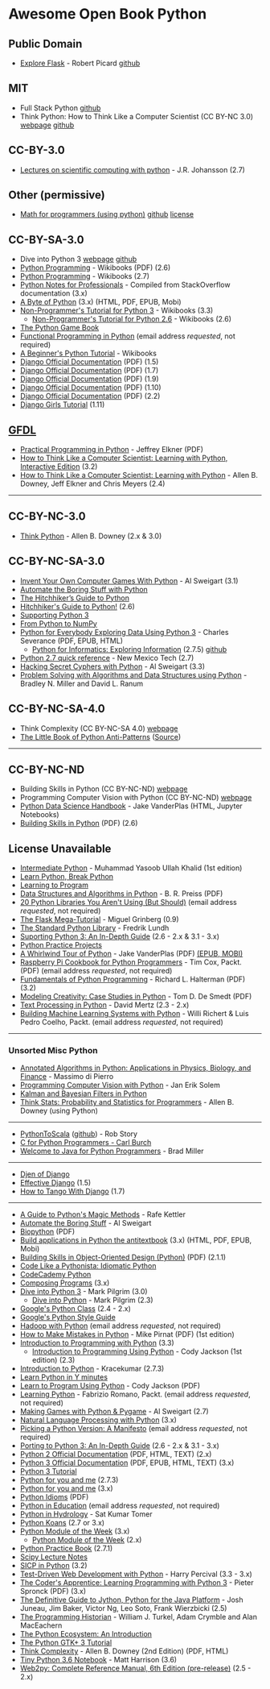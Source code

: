 # Awesome Open Book Python

## Public Domain
* [Explore Flask](https://exploreflask.com) - Robert Picard [github](https://github.com/rpicard/explore-flask)

## MIT
* Full Stack Python [github](https://github.com/mattmakai/fullstackpython.com) 
* Think Python: How to Think Like a Computer Scientist (CC BY-NC 3.0) [webpage](http://greenteapress.com/wp/think-python-2e/) [github](https://github.com/AllenDowney/ThinkPython2)

## CC-BY-3.0
* [Lectures on scientific computing with python](https://github.com/jrjohansson/scientific-python-lectures) - J.R. Johansson (2.7)

## Other (permissive)
* [Math for programmers (using python)](https://akuli.github.io/math-tutorial/) [github](https://github.com/Akuli/math-tutorial)  [license](https://github.com/Akuli/math-tutorial/blob/master/LICENSE)

## CC-BY-SA-3.0
* Dive into Python 3 [webpage](http://getpython3.com/diveintopython3/) [github](https://github.com/diveintomark/diveintopython3)
* [Python Programming](https://upload.wikimedia.org/wikipedia/commons/9/91/Python_Programming.pdf) - Wikibooks (PDF) (2.6)
* [Python Programming](https://en.wikibooks.org/wiki/Python_Programming) - Wikibooks (2.7)
* [Python Notes for Professionals](http://books.goalkicker.com/PythonBook/) - Compiled from StackOverflow documentation (3.x)
* [A Byte of Python](https://python.swaroopch.com) (3.x) (HTML, PDF, EPUB, Mobi)
* [Non-Programmer's Tutorial for Python 3](https://en.wikibooks.org/wiki/Non-Programmer%27s_Tutorial_for_Python_3) - Wikibooks (3.3)
  * [Non-Programmer's Tutorial for Python 2.6](https://en.wikibooks.org/wiki/Non-Programmer%27s_Tutorial_for_Python_2.6) - Wikibooks (2.6)
* [The Python Game Book](http://thepythongamebook.com/en%3Astart)
* [Functional Programming in Python](http://www.oreilly.com/programming/free/functional-programming-python.csp) (email address *requested*, not required)
* [A Beginner's Python Tutorial](https://en.wikibooks.org/wiki/A_Beginner%27s_Python_Tutorial) - Wikibooks
* [Django Official Documentation](https://media.readthedocs.org/pdf/django/1.5.x/django.pdf) (PDF) (1.5)
* [Django Official Documentation](https://media.readthedocs.org/pdf/django/1.7.x/django.pdf) (PDF) (1.7)
* [Django Official Documentation](https://media.readthedocs.org/pdf/django/1.9.x/django.pdf) (PDF) (1.9)
* [Django Official Documentation](https://media.readthedocs.org/pdf/django/1.10.x/django.pdf) (PDF) (1.10)
* [Django Official Documentation](https://buildmedia.readthedocs.org/media/pdf/django/2.2.x/django.pdf) (PDF) (2.2)
* [Django Girls Tutorial](https://tutorial.djangogirls.org/en/) (1.11)

## [GFDL](https://www.gnu.org/licenses/fdl-1.3.html)
* [Practical Programming in Python](https://launchpadlibrarian.net/165489933/PracticalProgrammingPython2014.pdf) - Jeffrey Elkner (PDF)
* [How to Think Like a Computer Scientist: Learning with Python, Interactive Edition](http://interactivepython.org/courselib/static/thinkcspy/index.html) (3.2)
* [How to Think Like a Computer Scientist: Learning with Python](http://www.greenteapress.com/thinkpython/thinkCSpy/) - Allen B. Downey, Jeff Elkner and Chris Meyers (2.4)

--------------------------------------------------
## CC-BY-NC-3.0
* [Think Python](http://www.greenteapress.com/thinkpython/) - Allen B. Downey (2.x & 3.0)

## CC-BY-NC-SA-3.0
* [Invent Your Own Computer Games With Python](http://inventwithpython.com/chapters/) - Al Sweigart (3.1)
* [Automate the Boring Stuff with Python](https://automatetheboringstuff.com/) 
* [The Hitchhiker’s Guide to Python](http://docs.python-guide.org/en/latest/)
* [Hitchhiker's Guide to Python!](http://docs.python-guide.org/en/latest/) (2.6)
* [Supporting Python 3](http://python3porting.com/)
* [From Python to NumPy](http://www.labri.fr/perso/nrougier/from-python-to-numpy/)
* [Python for Everybody Exploring Data Using Python 3](http://py4e.com/book.php) - Charles Severance (PDF, EPUB, HTML)
  * [Python for Informatics: Exploring Information](http://www.pythonlearn.com/book.php) (2.7.5) [github](https://github.com/csev/py4inf)
* [Python 2.7 quick reference](http://infohost.nmt.edu/tcc/help/pubs/python/web/) - New Mexico Tech (2.7)
* [Hacking Secret Cyphers with Python](http://inventwithpython.com/hacking/chapters/) - Al Sweigart (3.3)
* [Problem Solving with Algorithms and Data Structures using Python](http://interactivepython.org/runestone/static/pythonds/index.html) - Bradley N. Miller and David L. Ranum

## CC-BY-NC-SA-4.0
* Think Complexity (CC BY-NC-SA 4.0) [webpage](http://greenteapress.com/wp/think-complexity-2e/)
* [The Little Book of Python Anti-Patterns](http://docs.quantifiedcode.com/python-anti-patterns/) ([Source](https://github.com/quantifiedcode/python-anti-patterns))

-------------------------------------
## CC-BY-NC-ND
* Building Skills in Python (CC BY-NC-ND) [webpage](http://www.itmaybeahack.com/homepage/books/python.html)
* Programming Computer Vision with Python (CC BY-NC-ND) [webpage](http://programmingcomputervision.com/)
* [Python Data Science Handbook](https://github.com/jakevdp/PythonDataScienceHandbook) - Jake VanderPlas (HTML, Jupyter Notebooks)
* [Building Skills in Python](http://www.itmaybeahack.com/book/python-2.6/latex/BuildingSkillsinPython.pdf) (PDF) (2.6)

## License Unavailable
* [Intermediate Python](http://book.pythontips.com/en/latest/index.html#) - Muhammad Yasoob Ullah Khalid (1st edition)
* [Learn Python, Break Python](http://learnpythonbreakpython.com)
* [Learning to Program](http://www.alan-g.me.uk)
* [Data Structures and Algorithms in Python](https://web.archive.org/web/20161016153130/http://www.brpreiss.com/books/opus7/html/book.html) - B. R. Preiss (PDF)
* [20 Python Libraries You Aren't Using (But Should)](http://www.oreilly.com/programming/free/20-python-libraries-you-arent-using-but-should.csp) (email address *requested*, not required)
* [The Flask Mega-Tutorial](http://blog.miguelgrinberg.com/post/the-flask-mega-tutorial-part-i-hello-world) - Miguel Grinberg (0.9)
* [The Standard Python Library](http://effbot.org/librarybook/) - Fredrik Lundh
* [Suporting Python 3: An In-Depth Guide](http://python3porting.com) (2.6 - 2.x & 3.1 - 3.x)
* [Python Practice Projects](http://pythonpracticeprojects.com)
* [A Whirlwind Tour of Python](http://www.oreilly.com/programming/free/files/a-whirlwind-tour-of-python.pdf) - Jake VanderPlas (PDF) [(EPUB, MOBI)](http://www.oreilly.com/programming/free/a-whirlwind-tour-of-python.csp?download=yes)
* [Raspberry Pi Cookbook for Python Programmers](https://www.packtpub.com/packt/free-ebook/python-raspberry-pi-cookbook) - Tim Cox, Packt. (PDF) (email address *requested*, not required)
* [Fundamentals of  Python Programming](http://python.cs.southern.edu/pythonbook/pythonbook.pdf) - Richard L. Halterman (PDF) (3.2)
* [Modeling Creativity: Case Studies in Python](http://www.clips.ua.ac.be/sites/default/files/modeling-creativity.pdf) - Tom D. De Smedt (PDF)
* [Text Processing in Python](http://gnosis.cx/TPiP/) - David Mertz (2.3 - 2.x)
* [Building Machine Learning Systems with Python](https://www.packtpub.com/packt/free-ebook/python-machine-learning-algorithms) - Willi Richert & Luis Pedro Coelho, Packt. (email address *requested*, not required)

------------------------------------
### Unsorted Misc Python

* [Annotated Algorithms in Python: Applications in Physics, Biology, and Finance](https://github.com/mdipierro/nlib) - Massimo di Pierro
* [Programming Computer Vision with Python](http://programmingcomputervision.com) - Jan Erik Solem
* [Kalman and Bayesian Filters in Python](https://github.com/rlabbe/Kalman-and-Bayesian-Filters-in-Python)
* [Think Stats: Probability and Statistics for Programmers](http://greenteapress.com/thinkstats/) - Allen B. Downey (using Python)
------------------------------------
* [PythonToScala](https://wrobstory.gitbooks.io/python-to-scala/content/) ([github](https://github.com/wrobstory/PythonToScala)) - Rob Story
* [C for Python Programmers - Carl Burch](http://www.toves.org/books/cpy/)
* [Welcome to Java for Python Programmers](https://interactivepython.org/runestone/static/java4python/index.html) - Brad Miller
------------------------------------
* [Djen of Django](http://agiliq.com/books/djenofdjango/)
* [Effective Django](http://www.effectivedjango.com) (1.5)
* [How to Tango With Django](http://www.tangowithdjango.com/book17/) (1.7)
------------------------------------
* [A Guide to Python's Magic Methods](https://github.com/RafeKettler/magicmethods) - Rafe Kettler
* [Automate the Boring Stuff](http://automatetheboringstuff.com/chapter0/) - Al Sweigart
* [Biopython](http://biopython.org/DIST/docs/tutorial/Tutorial.pdf) (PDF)
* [Build applications in Python the antitextbook](http://github.com/thewhitetulip/build-app-with-python-antitextbook) (3.x) (HTML, PDF, EPUB, Mobi)
* [Building Skills in Object-Oriented Design (Python)](http://www.itmaybeahack.com/book/oodesign-python-2.1/latex/BuildingSkillsinOODesign.pdf) (PDF) (2.1.1)
* [Code Like a Pythonista: Idiomatic Python](http://python.net/~goodger/projects/pycon/2007/idiomatic/handout.html)
* [CodeCademy Python](https://www.codecademy.com/learn/python)
* [Composing Programs](http://composingprograms.com) (3.x)
* [Dive into Python 3](http://getpython3.com/diveintopython3/) - Mark Pilgrim (3.0)
  * [Dive into Python](http://www.diveintopython.net) - Mark Pilgrim (2.3)
* [Google's Python Class](https://developers.google.com/edu/python/) (2.4 - 2.x)
* [Google's Python Style Guide](https://google.github.io/styleguide/pyguide.html)
* [Hadoop with Python](http://www.oreilly.com/programming/free/hadoop-with-python.csp) (email address *requested*, not required)
* [How to Make Mistakes in Python](http://www.oreilly.com/programming/free/files/how-to-make-mistakes-in-python.pdf) - Mike Pirnat (PDF) (1st edition)
* [Introduction to Programming with Python](http://opentechschool.github.io/python-beginners/en/) (3.3)
  * [Introduction to Programming Using Python](http://python-ebook.blogspot.co.uk) - Cody Jackson (1st edition) (2.3)
* [Introduction to Python](http://kracekumar.com/post/71171551647/introduction-to-python) - Kracekumar (2.7.3)
* [Learn Python in Y minutes](https://learnxinyminutes.com/docs/python/)
* [Learn to Program Using Python](https://www.ida.liu.se/~732A47/literature/PythonBook.pdf) - Cody Jackson (PDF)
* [Learning Python](https://www.packtpub.com/packt/free-ebook/learning-python) - Fabrizio Romano, Packt. (email address *requested*, not required)
* [Making Games with Python & Pygame](http://inventwithpython.com/pygame/chapters/) - Al Sweigart (2.7)
* [Natural Language Processing with Python](http://www.nltk.org/book/) (3.x)
* [Picking a Python Version: A Manifesto](http://www.oreilly.com/programming/free/from-future-import-python.csp) (email address *requested*, not required)
* [Porting to Python 3: An In-Depth Guide](http://python3porting.com) (2.6 - 2.x & 3.1 - 3.x)
* [Python 2 Official Documentation](https://docs.python.org/2/download.html) (PDF, HTML, TEXT) (2.x)
* [Python 3 Official Documentation](https://docs.python.org/3/download.html) (PDF, EPUB, HTML, TEXT) (3.x)
* [Python 3 Tutorial](https://github.com/Akuli/python-tutorial)
* [Python for you and me](http://pymbook.readthedocs.org/en/latest/) (2.7.3)
* [Python for you and me](http://pymbook.readthedocs.org/en/py3/) (3.x)
* [Python Idioms](http://safehammad.com/downloads/python-idioms-2014-01-16.pdf) (PDF)
* [Python in Education](http://www.oreilly.com/programming/free/python-in-education.csp) (email address *requested*, not required)
* [Python in Hydrology](http://www.greenteapress.com/pythonhydro/pythonhydro.html) - Sat Kumar Tomer
* [Python Koans](https://github.com/gregmalcolm/python_koans) (2.7 or 3.x)
* [Python Module of the Week](https://pymotw.com/3/) (3.x)
  * [Python Module of the Week](https://pymotw.com/2/) (2.x)
* [Python Practice Book](http://anandology.com/python-practice-book/index.html) (2.7.1)
* [Scipy Lecture Notes](http://scipy-lectures.github.io)
* [SICP in Python](http://www-inst.eecs.berkeley.edu/~cs61a/sp12/book/) (3.2)
* [Test-Driven Web Development with Python](http://www.obeythetestinggoat.com/pages/book.html) - Harry Percival (3.3 - 3.x)
* [The Coder's Apprentice: Learning Programming with Python 3](http://www.spronck.net/pythonbook/) - Pieter Spronck (PDF) (3.x)
* [The Definitive Guide to Jython, Python for the Java Platform](http://www.jython.org/jythonbook/en/1.0) - Josh Juneau, Jim Baker, Victor Ng, Leo Soto, Frank Wierzbicki (2.5)
* [The Programming Historian](http://niche-canada.org/research/niche-digital-infrastructure-project/the-programming-historian/) - William J. Turkel, Adam Crymble and Alan MacEachern
* [The Python Ecosystem: An Introduction](http://mirnazim.org/writings/python-ecosystem-introduction/)
* [The Python GTK+ 3 Tutorial](http://python-gtk-3-tutorial.readthedocs.org/en/latest/)
* [Think Complexity](http://greenteapress.com/complexity/) - Allen B. Downey (2nd Edition) (PDF, HTML)
* [Tiny Python 3.6 Notebook](https://github.com/mattharrison/Tiny-Python-3.6-Notebook) - Matt Harrison (3.6)
* [Web2py: Complete Reference Manual, 6th Edition (pre-release)](http://web2py.com/book) (2.5 - 2.x)
